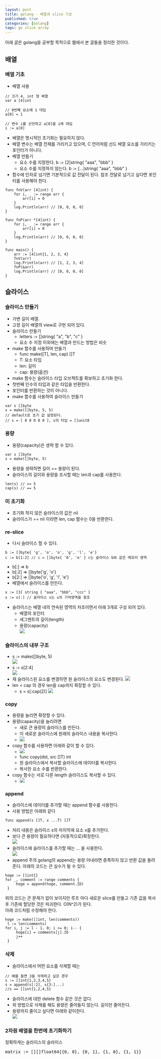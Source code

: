 ```yaml
---
layout: post
title: golang - 배열과 slice 기초
published: true
categories: [Golang]
tags: go slice array
---
```

아래 글은 golang을 공부할 목적으로 웹에서 본 글들을 정리한 것이다.  
  
## 배열 
  
### 배열 기초
- 배열 사용  
  
```
// 크기 4, int 형 배열
var a [4]int

// 0번째 요소에 1 대입
a[0] = 1

// 변수 i를 선언하고 a[0]을 i에 대입
i := a[0]
```  
  
- 배열은 명시적인 초기화는 필요하지 않다.
- 배열 변수는 배열 전체를 가리키고 있으며, C 언어처럼 선드 배열 요소를 가리키는 포인터가 아니다.
- 배열 만들기
    - 요소 수를 지정한다. b := [2]string{ "aaa", "bbb" }
	- 요소 수를 지정하지 않는다. b := [...]string{ "aaa", "bbb" }
- 함수에 인자로 넘기면 기본적으로 값 전달이 된다. 참조 전달로 넘기고 싶다면 포인터를 사용해야 한다.   
  
```
func fnV(arr [4]int) {
	for i, _ := range arr {
		arr[i] = 0
	}
	log.Println(arr) // [0, 0, 0, 0]
}

func fnP(arr *[4]int) {
	for i, _ := range arr {
		arr[i] = 0
	}
	log.Println(arr) // [0, 0, 0, 0]
}

func main() {
	arr := [4]int{1, 2, 3, 4}
	fnV(arr)
	log.Println(arr) // [1, 2, 3, 4]
	fnP(&arr)
	log.Println(arr) // [0, 0, 0, 0]
}
```  
    
## 슬라이스
  
### 슬라이스 만들기
- 가변 길이 배열.
- 고정 길이 배열의 view로 구현 되어 있다.
- 슬라이스 만들기
    - letters := []string{ "a", "b", "c" }
	- 요소 수 지정 이외에는 배열과 만드는 방법은 비슷
- make 함수를 사용하여 만들기
    - func make([T], len, cap) []T
	- T: 요소 타입
	- len: 길이
	- cap: 용량(옵션)
- make 함수는 슬라이스 타입 오브젝트를 확보하고 초기화 한다.
- 첫번째 인수의 타입과 같은 타입을 반환한다.
- 포인터를 반환하는 것이 아니다.
- make 함수를 사용하여 슬라이스 만들기  
  
```
var s []byte
s = make([]byte, 5, 5)
// default로 초기 값 설정된다.
// s = [ 0 0 0 0 0 ], s의 타입 = []unit8
```
  
  
### 용량
- 용량(capacity)은 생략 할 수 있다.  
  
```
var s []byte
s = make([]byte, 5)
```  
  
- 용량을 생략하면 길이 == 용량이 된다.
- 슬라이스의 길이와 용량을 조사할 때는 len과 cap를 사용한다.  
  
```
len(s) // == 5
cap(s) // == 5
```
  
  
### 미 초기화
- 초기화 하지 않은 슬라이스의 값은 nil
- 슬라이스가 == nil 이라면 len, cap 함수는 0을 반환한다.
  
    
### re-slice
- 다시 슬라이스 할 수 있다.  
  
```
b := []byte{ 'g', 'o', 'o', 'g', 'l', 'e'}
c := b[1:2] // c = []byte{ '0', 'o' } c는 슬라이스 b와 같은 메모리 영역
```  
  
- b[:] => b
- b[:2] => []byte{'g', 'o'}
- b[2:] => []byte{'o', 'g', 'l', 'e'}
- 배열에서 슬라이스를 만든다.  
  
```
x := [3] string { "aaa", "bbb", "ccc" }
s := x[:] // 슬라이스 s는 x의 기억영역을 참조
```  
  
- 슬라이스는 배열 내의 연속된 영역의 차조이면서 아래 3개로 구성 되어 있다.    
    - 배열의 포인터
    - 세그멘트의 길이(length)
    - 용량(capacity)  
![](/images/2018/golang/0006.PNG)  
  
  
### 슬라이스의 내부 구조
- s := make([]byte, 5)  
![](/images/2018/golang/0007.PNG)   
- s := s[2:4]  
![](/images/2018/golang/0008.PNG)   
- 재 슬라이스된 요소를 변경하면 원 슬라이스의 요소도 변경된다.
![](/images/2018/golang/0009.PNG)  
- len < cap 의 경우 len을 cap까지 확장할 수 있다.
    - s = s[:cap(2)]
![](/images/2018/golang/0010.PNG)  
  
  
### copy
- 용량을 늘리면 확장할 수 있다.
- 용량(capacity)을 늘리려면
    - 새로 큰 용량의 슬라이스를 만든다.
    - 이 새로운 슬라이스에 원래의 슬라이스 내용을 복사한다.
    - ![](/images/2018/golang/0011.PNG)  
- copy 함수를 사용하면 아래와 같이 할 수 있다.
    - ![](/images/2018/golang/0012.PNG)  
    - func copy(dst, src []T) int
    - 원 슬라이스에서 복사할 슬라이스에 데이터를 복사한다.
    - 복사한 요소 수를 반환한다.
- copy 함수는 서로 다른 length 슬라이스도 복사할 수 있다.
    - ![](/images/2018/golang/0013.PNG)  
  
  
### append
- 슬라이스에 데이터를 추가할 때는 append 함수를 사용한다.
- 사용 방법은 아래와 같다  
  
```
func append(s []T, x ...T) []T
```  
  
- 처리 내용은 슬라이스 s의 마지막에 요소 x를 추가한다.
- 보다 큰 용량이 필요하다면 (자동적으로)확장한다.  
![](/images/2018/golang/0014.PNG)   
- 슬라이스에 슬라이스를 추가할 때는 ... 을 사용한다.  
![](/images/2018/golang/0015.PNG)  
- append 주의
golang의 append는 용량 이내라면 증폭하지 않고 반환 값을 돌려준다. 아래의 코드는 큰 실수가 될 수 있다.     
  
```
hoge := []int{}
for _, comment := range comments {
     hoge = append(hoge, comment.ID)
 }
```   
  
위의 코드는 큰 문제가 없이 보이지만 루프 마다 새로운 slice를 만들고 기존 값을 복사 후 기존에 할당한 것은 파괴한다. O(N^2)가 된다.  
아래 코드처럼 수정해야 한다.  
  
```
hoge := make([]int, len(comments))
 l := len(comments)
for i, j := l - 1, 0; i >= 0; i-- {
     hoge[i] = comments[j].ID
     j++
 } 
```  
  
  
### 삭제
- 슬라이스에서 어떤 요소를 삭제할 때는  
  
```
// 예를 들면 3을 삭제하고 싶은 경우
s := []int{1,2,3,4,5}
s = append(s[:2], s{3:]...)
//s == []int{1,2,4,5}
```  
    
- 슬라이스에 대한 delete 함수 같은 것은 없다. 
- 위 방법으로 삭제를 해도 용량은 줄어들지 않는다. 길이만 줄어든다.
- 용량까지 줄이고 싶다면 아래와 같이한다.  
![](/images/2018/golang/0016.PNG)  
  
  
### 2차원 배열을 한번에 초기화하기
정확하게는 슬라이스의 슬라이스  
  
<pre>
matrix := [][]float64{{0, 0}, {0, 1}, {1, 0}, {1, 1}}
</pre>  
  
